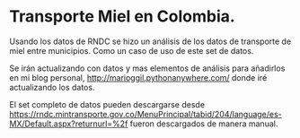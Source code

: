 # Transporte Miel en Colombia.

Usando los datos de RNDC se hizo un análisis de los datos de transporte de miel entre municipios. Como un caso de uso de este set de datos.

Se irán actualizando con datos y mas elementos de análisis para añadirlos en mi blog personal, http://marioggil.pythonanywhere.com/ donde iré actualizando los datos.

El set completo de datos pueden descargarse desde https://rndc.mintransporte.gov.co/MenuPrincipal/tabid/204/language/es-MX/Default.aspx?returnurl=%2f fueron descargados de manera manual.
